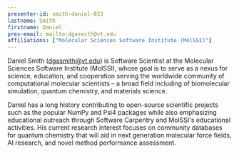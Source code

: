 ```yaml
---
presenter-id: smith-daniel-023
lastname: Smith
firstname: Daniel
pres-email: mailto:dgasmith@vt.edu
affiliations: ["Molecular Sciences Software Institute (MolSSI)"]
---
```

Daniel Smith (<dgasmith@vt.edu>) is Software Scientist at the
Molecular Sciences Software Institute (MolSSI), whose goal is to serve
as a nexus for science, education, and cooperation serving the
worldwide community of computational molecular scientists – a broad
field including of biomolecular simulation, quantum chemistry, and
materials science.

Daniel has a long history contributing to open-source scientific
projects such as the popular NumPy and Psi4 packages while also
emphasizing educational outreach through Software Carpentry and
MolSSI's educational activities. His current research interest focuses
on community databases for quantum chemistry that will aid in next
generation molecular force fields, AI research, and novel method
performance assessment.
